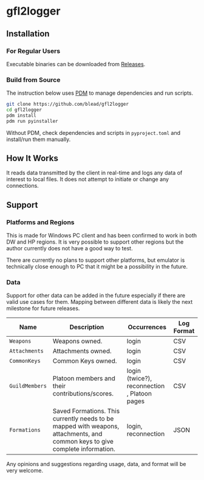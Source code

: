 # gfl2logger

## Installation

### For Regular Users
Executable binaries can be downloaded from [Releases](https://github.com/blead/gfl2logger/releases).

### Build from Source
The instruction below uses [PDM](https://pdm-project.org/en/latest/#installation) to manage dependencies and run scripts.

```sh
git clone https://github.com/blead/gfl2logger
cd gfl2logger
pdm install
pdm run pyinstaller
```

Without PDM, check dependencies and scripts in `pyproject.toml` and install/run them manually.

## How It Works

It reads data transmitted by the client in real-time and logs any data of interest to local files. It does not attempt to initiate or change any connections.

## Support

### Platforms and Regions

This is made for Windows PC client and has been confirmed to work in both DW and HP regions. It is very possible to support other regions but the author currently does not have a good way to test.

There are currently no plans to support other platforms, but emulator is technically close enough to PC that it might be a possibility in the future.

### Data

Support for other data can be added in the future especially if there are valid use cases for them. Mapping between different data is likely the next milestone for future releases.

| Name | Description | Occurrences | Log Format |
| --- | --- | --- | --- |
| `Weapons` | Weapons owned. | login | CSV |
| `Attachments` | Attachments owned. | login | CSV |
| `CommonKeys` | Common Keys owned. | login | CSV |
| `GuildMembers` | Platoon members and their contributions/scores. | login (twice?), reconnection , Platoon pages | CSV |
| `Formations` | Saved Formations. This currently needs to be mapped with weapons, attachments, and common keys to give complete information. | login, reconnection | JSON |

Any opinions and suggestions regarding usage, data, and format will be very welcome.

